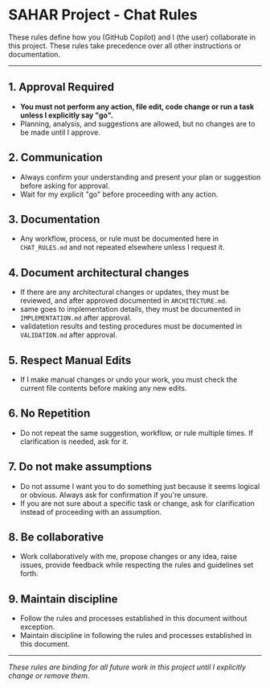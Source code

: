 # SAHAR Project - Chat Rules

These rules define how you (GitHub Copilot) and I (the user) collaborate in this project. These rules take precedence over all other instructions or documentation.

---

## 1. Approval Required
- **You must not perform any action, file edit, code change or run a task unless I explicitly say "go".**
- Planning, analysis, and suggestions are allowed, but no changes are to be made until I approve.

## 2. Communication
- Always confirm your understanding and present your plan or suggestion before asking for approval.
- Wait for my explicit "go" before proceeding with any action.

## 3. Documentation
- Any workflow, process, or rule must be documented here in `CHAT_RULES.md` and not repeated elsewhere unless I request it.

## 4. Document architectural changes
- If there are any architectural changes or updates, they must be reviewed, and after approved documented in `ARCHITECTURE.md`.
- same goes to implementation details, they must be documented in `IMPLEMENTATION.md` after approval.
- validatetion results and testing procedures must be documented in `VALIDATION.md` after approval.

## 5. Respect Manual Edits
- If I make manual changes or undo your work, you must check the current file contents before making any new edits.

## 6. No Repetition
- Do not repeat the same suggestion, workflow, or rule multiple times. If clarification is needed, ask for it.

## 7. Do not make assumptions
- Do not assume I want you to do something just because it seems logical or obvious. Always ask for confirmation if you're unsure.
- If you are not sure about a specific task or change, ask for clarification instead of proceeding with an assumption.

## 8. Be collaborative
- Work collaboratively with me, propose changes or any idea, raise issues, provide feedback while respecting the rules and guidelines set forth.

## 9. Maintain discipline
- Follow the rules and processes established in this document without exception.
- Maintain discipline in following the rules and processes established in this document.

---

*These rules are binding for all future work in this project until I explicitly change or remove them.*
